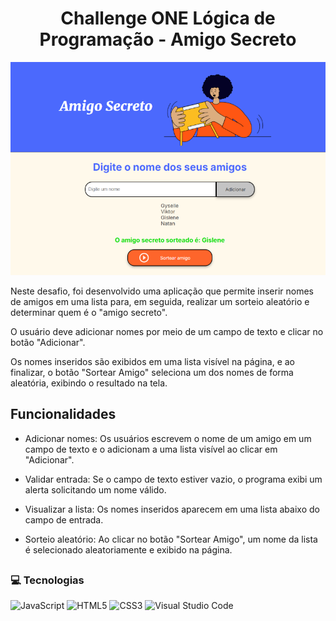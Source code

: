 <h1 align="center">Challenge ONE Lógica de Programação - Amigo Secreto</h1>

<div align="center">

![resultado](/assets/resultado.png)

</div>

<p>Neste desafio, foi desenvolvido uma aplicação que permite inserir nomes de amigos em uma lista para, em seguida, realizar um sorteio aleatório e determinar quem é o "amigo secreto".</p>

<p>O usuário deve adicionar nomes por meio de um campo de texto e clicar no botão "Adicionar".</p>

<p>Os nomes inseridos são exibidos em uma lista visível na página, e ao finalizar, o botão "Sortear Amigo" seleciona um dos nomes de forma aleatória, exibindo o resultado na tela.</p>

<h2>Funcionalidades</h2>

- Adicionar nomes: Os usuários escrevem o nome de um amigo em um campo de texto e o adicionam a uma lista visível ao clicar em "Adicionar".

- Validar entrada: Se o campo de texto estiver vazio, o programa exibi um alerta solicitando um nome válido.

- Visualizar a lista: Os nomes inseridos aparecem em uma lista abaixo do campo de entrada.

- Sorteio aleatório: Ao clicar no botão "Sortear Amigo", um nome da lista é selecionado aleatoriamente e exibido na página.

##

<h3> 💻 Tecnologias </h3>

![JavaScript](https://img.shields.io/badge/javascript-%23323330.svg?style=for-the-badge&logo=javascript&logoColor=%23F7DF1E)
![HTML5](https://img.shields.io/badge/html5-%23E34F26.svg?style=for-the-badge&logo=html5&logoColor=white)
![CSS3](https://img.shields.io/badge/css3-%231572B6.svg?style=for-the-badge&logo=css3&logoColor=white)
![Visual Studio Code](https://img.shields.io/badge/Visual%20Studio%20Code-0078d7.svg?style=for-the-badge&logo=visual-studio-code&logoColor=white)
